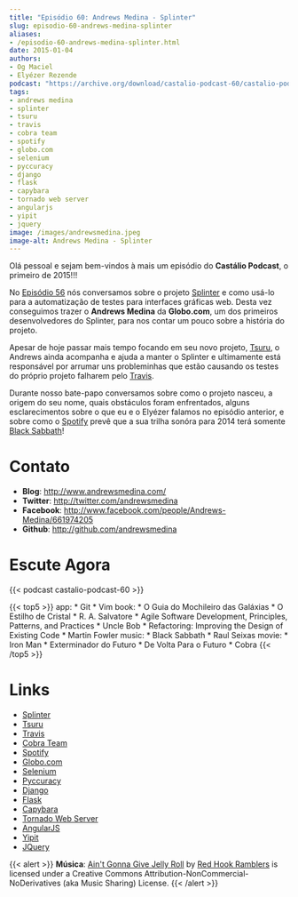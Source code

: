 ```yaml
---
title: "Episódio 60: Andrews Medina - Splinter"
slug: episodio-60-andrews-medina-splinter
aliases:
- /episodio-60-andrews-medina-splinter.html
date: 2015-01-04
authors:
- Og Maciel
- Elyézer Rezende
podcast: "https://archive.org/download/castalio-podcast-60/castalio-podcast-60.mp3"
tags:
- andrews medina
- splinter
- tsuru
- travis
- cobra team
- spotify
- globo.com
- selenium
- pyccuracy
- django
- flask
- capybara
- tornado web server
- angularjs
- yipit
- jquery
image: /images/andrewsmedina.jpeg
image-alt: Andrews Medina - Splinter
---
```


Olá pessoal e sejam bem-vindos à mais um episódio do **Castálio Podcast**, o
primeiro de 2015!!!

No [Episódio 56](http://castalio.info/episodio-56-splinter.html) nós
conversamos sobre o projeto [Splinter](https://github.com/cobrateam/splinter) e
como usá-lo para a automatização de testes para interfaces gráficas web. Desta
vez conseguimos trazer o **Andrews Medina** da **Globo.com**, um dos primeiros
desenvolvedores do Splinter, para nos contar um pouco sobre a história do
projeto.

Apesar de hoje passar mais tempo focando em seu novo projeto,
[Tsuru](https://github.com/tsuru/tsuru), o Andrews ainda acompanha e ajuda a
manter o Splinter e ultimamente está responsável por arrumar uns probleminhas
que estão causando os testes do próprio projeto falharem pelo
[Travis](http://travis-ci.org/cobrateam/splinter).

Durante nosso bate-papo conversamos sobre como o projeto nasceu, a origem do
seu nome, quais obstáculos foram enfrentados, alguns esclarecimentos sobre o
que eu e o Elyézer falamos no episódio anterior, e sobre como o
[Spotify](https://www.spotify.com) prevê que a sua trilha sonóra para 2014 terá
somente [Black Sabbath](http://www.last.fm/music/Black+Sabbath)!

# Contato

- **Blog**: <http://www.andrewsmedina.com/>
- **Twitter**: <http://twitter.com/andrewsmedina>
- **Facebook**: <http://www.facebook.com/people/Andrews-Medina/661974205>
- **Github**: <http://github.com/andrewsmedina>

# Escute Agora

{{< podcast castalio-podcast-60 >}}

{{< top5 >}}
app:
    * Git
    * Vim
book:
    * O Guia do Mochileiro das Galáxias
    * O Estilho de Cristal
    * R. A. Salvatore
    * Agile Software Development, Principles, Patterns, and Practices
    * Uncle Bob
    * Refactoring: Improving the Design of Existing Code
    * Martin Fowler
music:
    * Black Sabbath
    * Raul Seixas
movie:
    * Iron Man
    * Exterminador do Futuro
    * De Volta Para o Futuro
    * Cobra
{{< /top5 >}}

# Links

- [Splinter](https://github.com/cobrateam/splinter)
- [Tsuru](https://github.com/tsuru/tsuru)
- [Travis](http://travis-ci.org/cobrateam/splinter)
- [Cobra Team](https://github.com/cobrateam)
- [Spotify](https://www.spotify.com)
- [Globo.com](http://www.globo.com/)
- [Selenium](http://docs.seleniumhq.org/)
- [Pyccuracy](http://pypi.python.org/pypi/Pyccuracy/1.2.47)
- [Django](https://www.djangoproject.com/)
- [Flask](http://flask.pocoo.org/)
- [Capybara](https://jnicklas.github.io/capybara/)
- [Tornado Web Server](http://www.tornadoweb.org/)
- [AngularJS](http://angularjs.org/)
- [Yipit](http://yipit.com/)
- [JQuery](http://jquery.com/)

{{< alert >}}
**Música**: [Ain\'t Gonna Give Jelly
Roll](http://freemusicarchive.org/music/Red_Hook_Ramblers/Live__WFMU_on_Antique_Phonograph_Music_Program_with_MAC_Feb_8_2011/Red_Hook_Ramblers_-_12_-_Aint_Gonna_Give_Jelly_Roll)
by [Red Hook Ramblers](http://www.redhookramblers.com/) is licensed under a
Creative Commons Attribution-NonCommercial-NoDerivatives (aka Music Sharing)
License.
{{< /alert >}}
